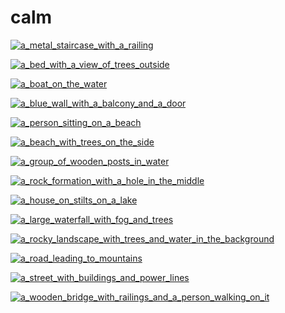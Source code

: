 # calm

<a href="a_metal_staircase_with_a_railing.jpg"><img alt="a_metal_staircase_with_a_railing" src="a_metal_staircase_with_a_railing.jpg"></a>

<a href="a_bed_with_a_view_of_trees_outside.jpg"><img alt="a_bed_with_a_view_of_trees_outside" src="a_bed_with_a_view_of_trees_outside.jpg"></a>

<a href="a_boat_on_the_water.jpg"><img alt="a_boat_on_the_water" src="a_boat_on_the_water.jpg"></a>

<a href="a_blue_wall_with_a_balcony_and_a_door.jpg"><img alt="a_blue_wall_with_a_balcony_and_a_door" src="a_blue_wall_with_a_balcony_and_a_door.jpg"></a>

<a href="a_person_sitting_on_a_beach.jpg"><img alt="a_person_sitting_on_a_beach" src="a_person_sitting_on_a_beach.jpg"></a>

<a href="a_beach_with_trees_on_the_side.jpg"><img alt="a_beach_with_trees_on_the_side" src="a_beach_with_trees_on_the_side.jpg"></a>

<a href="a_group_of_wooden_posts_in_water.jpg"><img alt="a_group_of_wooden_posts_in_water" src="a_group_of_wooden_posts_in_water.jpg"></a>

<a href="a_rock_formation_with_a_hole_in_the_middle.jpg"><img alt="a_rock_formation_with_a_hole_in_the_middle" src="a_rock_formation_with_a_hole_in_the_middle.jpg"></a>

<a href="a_house_on_stilts_on_a_lake.jpg"><img alt="a_house_on_stilts_on_a_lake" src="a_house_on_stilts_on_a_lake.jpg"></a>

<a href="a_large_waterfall_with_fog_and_trees.jpg"><img alt="a_large_waterfall_with_fog_and_trees" src="a_large_waterfall_with_fog_and_trees.jpg"></a>

<a href="a_rocky_landscape_with_trees_and_water_in_the_background.jpg"><img alt="a_rocky_landscape_with_trees_and_water_in_the_background" src="a_rocky_landscape_with_trees_and_water_in_the_background.jpg"></a>

<a href="a_road_leading_to_mountains.jpg"><img alt="a_road_leading_to_mountains" src="a_road_leading_to_mountains.jpg"></a>

<a href="a_street_with_buildings_and_power_lines.jpg"><img alt="a_street_with_buildings_and_power_lines" src="a_street_with_buildings_and_power_lines.jpg"></a>

<a href="a_wooden_bridge_with_railings_and_a_person_walking_on_it.jpg"><img alt="a_wooden_bridge_with_railings_and_a_person_walking_on_it" src="a_wooden_bridge_with_railings_and_a_person_walking_on_it.jpg"></a>

